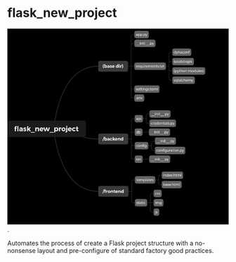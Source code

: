 # flask_new_project

![Draft](flask_new_project.png).

Automates the process of create a Flask project structure with a no-nonsense layout and pre-configure of standard factory good practices.
